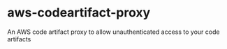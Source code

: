 # aws-codeartifact-proxy
An AWS code artifact proxy to allow unauthenticated access to your code artifacts
